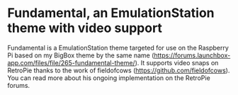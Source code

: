 # Fundamental, an EmulationStation theme with video support
Fundamental is a EmulationStation theme targeted for use on the Raspberry Pi based on my BigBox theme by the same name (https://forums.launchbox-app.com/files/file/265-fundamental-theme/). It supports video snaps on RetroPie thanks to the work of fieldofcows (https://github.com/fieldofcows). You can read more about his ongoing implementation on the RetroPie forums.
